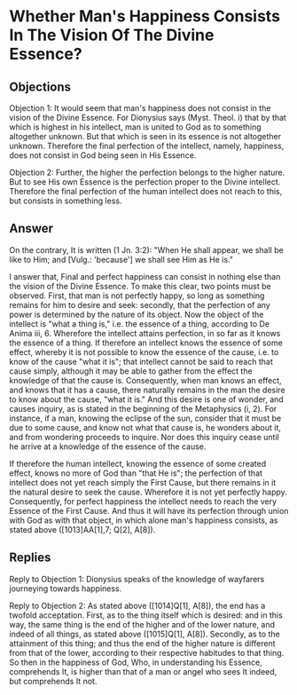# Whether Man's Happiness Consists In The Vision Of The Divine Essence?

## Objections

Objection 1: It would seem that man's happiness does not consist in the vision of the Divine Essence. For Dionysius says (Myst. Theol. i) that by that which is highest in his intellect, man is united to God as to something altogether unknown. But that which is seen in its essence is not altogether unknown. Therefore the final perfection of the intellect, namely, happiness, does not consist in God being seen in His Essence.

Objection 2: Further, the higher the perfection belongs to the higher nature. But to see His own Essence is the perfection proper to the Divine intellect. Therefore the final perfection of the human intellect does not reach to this, but consists in something less.

## Answer

On the contrary, It is written (1 Jn. 3:2): "When He shall appear, we shall be like to Him; and [Vulg.: 'because'] we shall see Him as He is."

I answer that, Final and perfect happiness can consist in nothing else than the vision of the Divine Essence. To make this clear, two points must be observed. First, that man is not perfectly happy, so long as something remains for him to desire and seek: secondly, that the perfection of any power is determined by the nature of its object. Now the object of the intellect is "what a thing is," i.e. the essence of a thing, according to De Anima iii, 6. Wherefore the intellect attains perfection, in so far as it knows the essence of a thing. If therefore an intellect knows the essence of some effect, whereby it is not possible to know the essence of the cause, i.e. to know of the cause "what it is"; that intellect cannot be said to reach that cause simply, although it may be able to gather from the effect the knowledge of that the cause is. Consequently, when man knows an effect, and knows that it has a cause, there naturally remains in the man the desire to know about the cause, "what it is." And this desire is one of wonder, and causes inquiry, as is stated in the beginning of the Metaphysics (i, 2). For instance, if a man, knowing the eclipse of the sun, consider that it must be due to some cause, and know not what that cause is, he wonders about it, and from wondering proceeds to inquire. Nor does this inquiry cease until he arrive at a knowledge of the essence of the cause.

If therefore the human intellect, knowing the essence of some created effect, knows no more of God than "that He is"; the perfection of that intellect does not yet reach simply the First Cause, but there remains in it the natural desire to seek the cause. Wherefore it is not yet perfectly happy. Consequently, for perfect happiness the intellect needs to reach the very Essence of the First Cause. And thus it will have its perfection through union with God as with that object, in which alone man's happiness consists, as stated above ([1013]AA[1],7; Q[2], A[8]).

## Replies

Reply to Objection 1: Dionysius speaks of the knowledge of wayfarers journeying towards happiness.

Reply to Objection 2: As stated above ([1014]Q[1], A[8]), the end has a twofold acceptation. First, as to the thing itself which is desired: and in this way, the same thing is the end of the higher and of the lower nature, and indeed of all things, as stated above ([1015]Q[1], A[8]). Secondly, as to the attainment of this thing; and thus the end of the higher nature is different from that of the lower, according to their respective habitudes to that thing. So then in the happiness of God, Who, in understanding his Essence, comprehends It, is higher than that of a man or angel who sees It indeed, but comprehends It not.